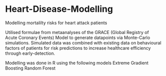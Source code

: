 # Heart-Disease-Modelling
Modelling mortalilty risks for heart attack patients

Utilised formulae from metaanalyses of the GRACE (Global Registry of Acute Coronary Events) Model to generate datapoints via Monte-Carlo simulations.
Simulated data was combined with existing data on behavioural factors of patients for risk predictions to increase healthcare efficiency through early-detection.

Modelling was done in R using the following models
Extreme Gradient Boosting
Random Forest
